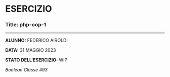 # ESERCIZIO

### Title: php-oop-1
---
**ALUNNO:** FEDERICO AIROLDI

**DATA:** 31 MAGGIO 2023

**STATO DELL'ESERCIZIO:** WIP

_Boolean Classe #93_